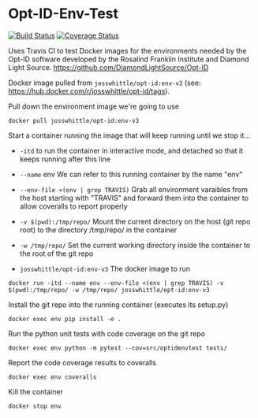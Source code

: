 # Opt-ID-Env-Test

[![Build Status](https://travis-ci.com/JossWhittle/Opt-ID-Env-Test.svg?branch=master)](https://travis-ci.com/JossWhittle/Opt-ID-Env-Test) [![Coverage Status](https://coveralls.io/repos/github/JossWhittle/Opt-ID-Env-Test/badge.svg?branch=main)](https://coveralls.io/github/JossWhittle/Opt-ID-Env-Test?branch=main)

Uses Travis CI to test Docker images for the environments needed by the Opt-ID software developed by the Rosalind Franklin Institute and Diamond Light Source. https://github.com/DiamondLightSource/Opt-ID

Docker image pulled from `josswhittle/opt-id:env-v3` (see: https://hub.docker.com/r/josswhittle/opt-id/tags).

Pull down the environment image we're going to use

```
docker pull josswhittle/opt-id:env-v3
```

Start a container running the image that will keep running until we stop it...

  - `-itd` 
 	to run the container in interactive mode, and detached so that it keeps running after this line

  - `--name` 
 	env We can refer to this running container by the name "env"

  - `--env-file <(env | grep TRAVIS)`
	Grab all environment varaibles from the host starting with "TRAVIS" and forward them into the container to allow coveralls to report properly

  - `-v $(pwd):/tmp/repo/`
	Mount the current directory on the host (git repo root) to the directory /tmp/repo/ in the container
 
  - `-w /tmp/repo/`
 	Set the current working directory inside the container to the root of the git repo

  - `josswhittle/opt-id:env-v3`
	The docker image to run

```
docker run -itd --name env --env-file <(env | grep TRAVIS) -v $(pwd):/tmp/repo/ -w /tmp/repo/ josswhittle/opt-id:env-v3
```

Install the git repo into the running container (executes its setup.py)

```
docker exec env pip install -e .
```

Run the python unit tests with code coverage on the git repo

```
docker exec env python -m pytest --cov=src/optidenvtest tests/
```

Report the code coverage results to coveralls

```
docker exec env coveralls
```

Kill the container

```
docker stop env
```